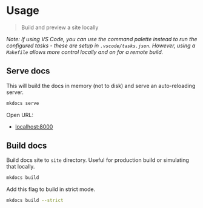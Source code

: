 # Usage
> Build and preview a site locally

_Note: If using VS Code, you can use the command palette instead to run the configured tasks - these are setup in `.vscode/tasks.json`. However, using a `Makefile` allows more control locally and on for a remote build._


## Serve docs

This will build the docs in memory (not to disk) and serve an auto-reloading server.

```sh
mkdocs serve
```

Open URL:

- [localhost:8000](http://localhost:8000)


## Build docs

Build docs site to `site` directory. Useful for production build or simulating that locally.

```sh
mkdocs build
```

Add this flag to build in strict mode.

```sh
mkdocs build --strict
```
